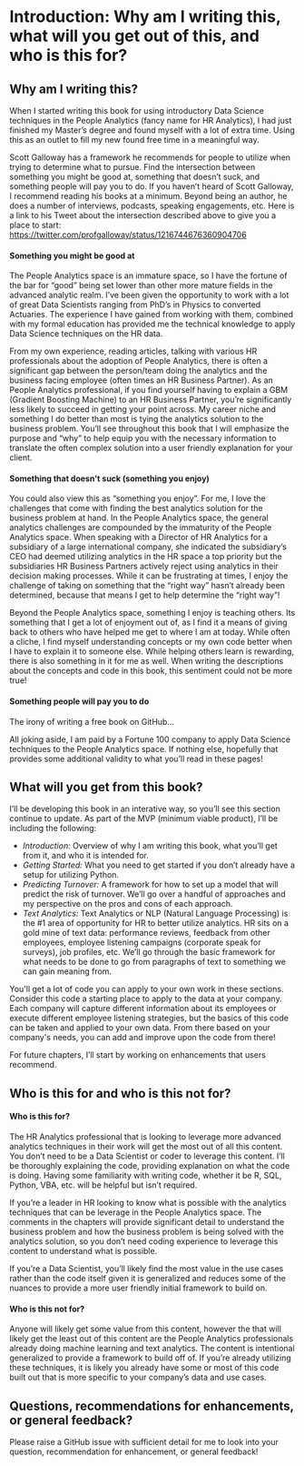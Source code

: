 # Introduction: Why am I writing this, what will you get out of this, and who is this for?

## Why am I writing this?
When I started writing this book for using introductory Data Science techniques in the People Analytics (fancy name for HR Analytics), I had just finished my Master’s degree and found myself with a lot of extra time.  Using this as an outlet to fill my new found free time in a meaningful way.

Scott Galloway has a framework he recommends for people to utilize when trying to determine what to pursue.  Find the intersection between something you might be good at, something that doesn’t suck, and something people will pay you to do.  If you haven’t heard of Scott Galloway, I recommend reading his books at a minimum.  Beyond being an author, he does a number of interviews, podcasts, speaking engagements, etc.  Here is a link to his Tweet about the intersection described above to give you a place to start: https://twitter.com/profgalloway/status/1216744676360904706

#### Something you might be good at
The People Analytics space is an immature space, so I have the fortune of the bar for “good” being set lower than other more mature fields in the advanced analytic realm.  I’ve been given the opportunity to work with a lot of great Data Scientists ranging from PhD’s in Physics to converted Actuaries.  The experience I have gained from working with them, combined with my formal education has provided me the technical knowledge to apply Data Science techniques on the HR data.

From my own experience, reading articles, talking with various HR professionals about the adoption of People Analytics, there is often a significant gap between the person/team doing the analytics and the business facing employee (often times an HR Business Partner).  As an People Analytics professional, if you find yourself having to explain a GBM (Gradient Boosting Machine) to an HR Business Partner, you’re significantly less likely to succeed in getting your point across.  My career niche and something I do better than most is tying the analytics solution to the business problem.  You’ll see throughout this book that I will emphasize the purpose and “why” to help equip you with the necessary information to translate the often complex solution into a user friendly explanation for your client.

#### Something that doesn't suck (something you enjoy)
You could also view this as “something you enjoy”.  For me, I love the challenges that come with finding the best analytics solution for the business problem at hand.  In the People Analytics space, the general analytics challenges are compounded by the immaturity of the People Analytics space.  When speaking with a Director of HR Analytics for a subsidiary of a large international company, she indicated the subsidiary’s CEO had deemed utilizing analytics in the HR space a top priority but the subsidiaries HR Business Partners actively reject using analytics in their decision making processes.  While it can be frustrating at times, I enjoy the challenge of taking on something that the “right way” hasn’t already been determined, because that means I get to help determine the “right way”!

Beyond the People Analytics space, something I enjoy is teaching others.  Its something that I get a lot of enjoyment out of, as I find it a means of giving back to others who have helped me get to where I am at today.  While often a cliche, I find myself understanding concepts or my own code better when I have to explain it to someone else.  While helping others learn is rewarding, there is also something in it for me as well.  When writing the descriptions about the concepts and code in this book, this sentiment could not be more true!

#### Something people will pay you to do
The irony of writing a free book on GitHub…

All joking aside, I am paid by a Fortune 100 company to apply Data Science techniques to the People Analytics space.  If nothing else, hopefully that provides some additional validity to what you’ll read in these pages!

## What will you get from this book?
I’ll be developing this book in an interative way, so you’ll see this section continue to update.  As part of the MVP (minimum viable product), I’ll be including the following:
* *Introduction:* Overview of why I am writing this book, what you’ll get from it, and who it is intended for.
* *Getting Started:* What you need to get started if you don’t already have a setup for utilizing Python.
* *Predicting Turnover:* A framework for how to set up a model that will predict the risk of turnover.  We’ll go over a handful of approaches and my perspective on the pros and cons of each approach.
* *Text Analytics:* Text Analytics or NLP (Natural Language Processing) is the #1 area of opportunity for HR to better utilize analytics.  HR sits on a gold mine of text data: performance reviews, feedback from other employees, employee listening campaigns (corporate speak for surveys), job profiles, etc.  We’ll go through the basic framework for what needs to be done to go from paragraphs of text to something we can gain meaning from.

You'll get a lot of code you can apply to your own work in these sections.  Consider this code a starting place to apply to the data at your company.  Each company will capture different information about its employees or execute different employee listening strategies, but the basics of this code can be taken and applied to your own data.  From there based on your company's needs, you can add and improve upon the code from there!

For future chapters, I’ll start by working on enhancements that users recommend.

## Who is this for and who is this not for?

#### Who is this for?
The HR Analytics professional that is looking to leverage more advanced analytics techniques in their work will get the most out of all this content.  You don’t need to be a Data Scientist or coder to leverage this content.  I’ll be thoroughly explaining the code, providing explanation on what the code is doing.  Having some familiarity with writing code, whether it be R, SQL, Python, VBA, etc. will be helpful but isn’t required.

If you’re a leader in HR looking to know what is possible with the analytics techniques that can be leverage in the People Analytics space.  The comments in the chapters will provide significant detail to understand the business problem and how the business problem is being solved with the analytics solution, so you don’t need coding experience to leverage this content to understand what is possible.

If you’re a Data Scientist, you’ll likely find the most value in the use cases rather than the code itself given it is generalized and reduces some of the nuances to provide a more user friendly initial framework to build on.

#### Who is this not for?
Anyone will likely get some value from this content, however the that will likely get the least out of this content are the People Analytics professionals already doing machine learning and text analytics.  The content is intentional generalized to provide a framework to build off of.  If you’re already utilizing these techniques, it is likely you already have some or most of this code built out that is more specific to your company’s data and use cases.

## Questions, recommendations for enhancements, or general feedback?
Please raise a GitHub issue with sufficient detail for me to look into your question, recommendation for enhancement, or general feedback!

